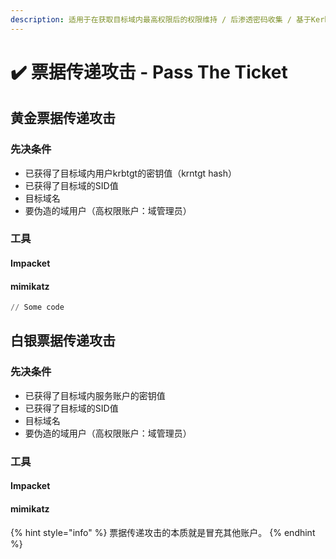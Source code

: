 ```yaml
---
description: 适用于在获取目标域内最高权限后的权限维持 / 后渗透密码收集 / 基于Kerberos认证
---
```


# ✔️ 票据传递攻击 - Pass The Ticket

## 黄金票据传递攻击

### 先决条件

* 已获得了目标域内用户krbtgt的密钥值（krntgt hash）
* 已获得了目标域的SID值
* 目标域名
* 要伪造的域用户（高权限账户：域管理员）

### 工具

#### Impacket



#### mimikatz

```powershell
// Some code
```



## 白银票据传递攻击

### 先决条件

* 已获得了目标域内服务账户的密钥值
* 已获得了目标域的SID值
* 目标域名
* 要伪造的域用户（高权限账户：域管理员）

### 工具

#### Impacket



#### mimikatz



{% hint style="info" %}
票据传递攻击的本质就是冒充其他账户。
{% endhint %}
